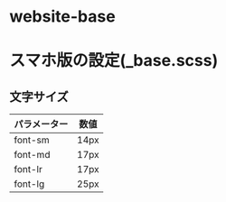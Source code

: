 # website-base
# スマホ版の設定(_base.scss)
## 文字サイズ
|パラメーター|数値|
----|----
|font-sm |14px |
|font-md |17px |
|font-lr |17px |
|font-lg |25px |

